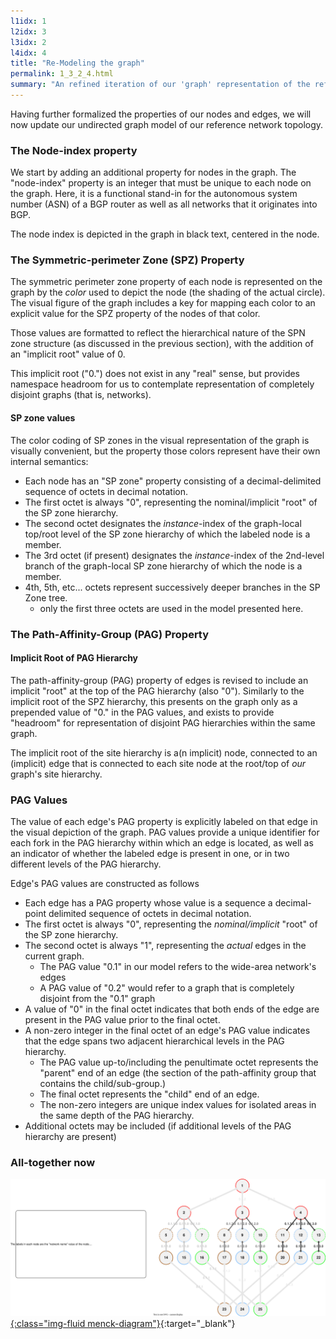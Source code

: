 ```yaml
---
l1idx: 1
l2idx: 3
l3idx: 2
l4idx: 4
title: "Re-Modeling the graph"
permalink: 1_3_2_4.html
summary: "An refined iteration of our 'graph' representation of the reference network"
---
```


Having further formalized the properties of our nodes and edges, we will now update our undirected graph model of our reference network topology.

### The Node-index property

We start by adding an additional property for nodes in the graph.  The "node-index" property is an integer that must be unique to each node on the graph.  Here, it is a functional stand-in for the autonomous system number (ASN) of a BGP router as well as all networks that it originates into BGP.

The node index is depicted in the graph in black text, centered in the node.

### The Symmetric-perimeter Zone (SPZ) Property

The symmetric perimeter zone property of each node is represented on the graph by the *color* used to depict the node (the shading of the actual circle).  The visual figure of the graph includes a key for mapping each color to an explicit value for the SPZ property of the nodes of that color.

Those values are formatted to reflect the hierarchical nature of the SPN zone structure (as discussed in the previous section), with the addition of an "implicit root" value of 0.  

This implicit root ("0.") does not exist in any "real" sense, but provides namespace headroom for us to contemplate representation of completely disjoint graphs (that is, networks).

#### SP zone values

The color coding of SP zones in the visual representation of the graph is visually convenient, but the property those colors represent have their own internal semantics:

- Each node has an "SP zone" property consisting of a decimal-delimited sequence of octets in decimal notation.
- The first octet is always "0", representing the nominal/implicit "root" of the SP zone hierarchy.
- The second octet designates the *instance*-index of the graph-local top/root level of the SP zone hierarchy of which the labeled node is a member.
- The 3rd octet (if present) designates the *instance*-index of the 2nd-level branch of the graph-local SP zone hierarchy of which the node is a member.
- 4th, 5th, etc...  octets represent successively deeper branches in the SP Zone tree.
  - only the first three octets are used in the model presented here.

### The Path-Affinity-Group (PAG) Property

#### Implicit Root of PAG Hierarchy

The path-affinity-group (PAG) property of edges is revised to include an implicit "root" at the top of the PAG hierarchy (also "0").  Similarly to the implicit root of the SPZ hierarchy, this presents on the graph only as a prepended value of "0." in the PAG values, and exists to provide "headroom" for representation of disjoint PAG hierarchies within the same graph.

The implicit root of the site hierarchy is a(n implicit) node, connected to an (implicit) edge that is connected to each site node at the root/top of *our* graph's site hierarchy.

### PAG Values

The value of each edge's PAG property is explicitly labeled on that edge in the visual depiction of the graph.  PAG values provide a unique identifier for each fork in the PAG hierarchy within which an edge is located, as well as an indicator of whether the labeled edge is present in one, or in two different levels of the PAG hierarchy.

Edge's PAG values are constructed as follows
- Each edge has a PAG property whose value is a sequence a decimal-point delimited sequence of octets in decimal notation.
- The first octet is always "0", representing the *nominal/implicit* "root" of the SP zone hierarchy.
- The second octet is always "1", representing the *actual* edges in the current graph.
  - The PAG value "0.1" in our model refers to the wide-area network's edges
  - A PAG value of "0.2" would refer to a graph that is completely disjoint from the "0.1" graph
- A value of "0" in the final octet indicates that both ends of the edge are present in the PAG value prior to the final octet.
- A non-zero integer in the final octet of an edge's PAG value indicates that the edge spans two adjacent hierarchical levels in the PAG hierarchy.
  - The PAG value up-to/including the penultimate octet represents the "parent" end of an edge  (the section of the path-affinity group that contains the child/sub-group.)
  - The final octet represents the "child" end of an edge.
  - The non-zero integers are unique index values for isolated areas in the same depth of the PAG hierarchy.
- Additional octets may be included (if additional levels of the PAG hierarchy are present)

### All-together now

[![image](./grphth-22.svg){:class="img-fluid menck-diagram"}](./pages/1/3(ecmp-symmetric)/grphth-22.svg){:target="_blank"}
